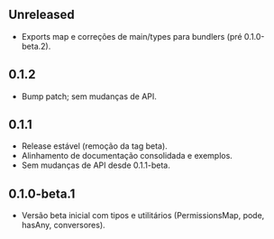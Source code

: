 ## Unreleased

- Exports map e correções de main/types para bundlers (pré 0.1.0-beta.2).

## 0.1.2

- Bump patch; sem mudanças de API.

## 0.1.1

- Release estável (remoção da tag beta).
- Alinhamento de documentação consolidada e exemplos.
- Sem mudanças de API desde 0.1.1-beta.

## 0.1.0-beta.1

- Versão beta inicial com tipos e utilitários (PermissionsMap, pode, hasAny, conversores).

